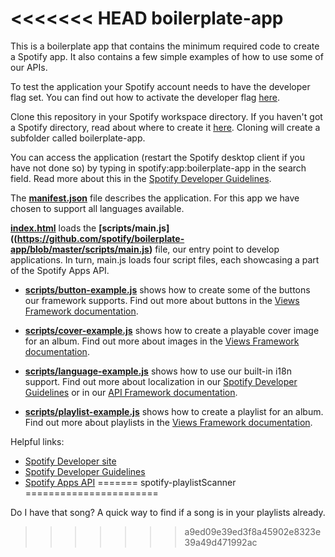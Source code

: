 <<<<<<< HEAD
boilerplate-app
===============

This is a boilerplate app that contains the minimum required code to create
a Spotify app. It also contains a few simple examples of how to use some of
our APIs.

To test the application your Spotify account needs to have the developer flag
set. You can find out how to activate the developer flag [here](https://developer.spotify.com/technologies/apps/#developer-account).

Clone this repository in your Spotify workspace directory. If you haven't got a Spotify directory, read about where to create it [here](http://developer.spotify.com/technologies/apps/guidelines/developer/#creatinganapp). Cloning will create a subfolder called boilerplate-app. 

You can access the application (restart the Spotify desktop client if you have not done so) by typing in spotify:app:boilerplate-app in the search field.
Read more about this in the [Spotify Developer Guidelines](http://developer.spotify.com/technologies/apps/guidelines/developer/).

The **[manifest.json](https://github.com/spotify/boilerplate-app/blob/master/manifest.json)** file describes the application. For this app we have chosen
to support all languages available.

**[index.html](https://github.com/spotify/boilerplate-app/blob/master/index.html)** loads the **[scripts/main.js]((https://github.com/spotify/boilerplate-app/blob/master/scripts/main.js)** file, our entry point to develop applications. In turn, main.js loads  four script files, each showcasing a part of the Spotify Apps API.

* **[scripts/button-example.js](https://github.com/spotify/boilerplate-app/blob/master/scripts/button-example.js)** shows how to create some of the buttons our framework
supports. Find out more about buttons in the [Views Framework documentation](https://developer.spotify.com/technologies/apps/docs/preview/views/buttons.html).

* **[scripts/cover-example.js](https://github.com/spotify/boilerplate-app/blob/master/scripts/cover-example.js)** shows how to create a playable cover image for an album.
Find out more about images in the [Views Framework documentation](https://developer.spotify.com/technologies/apps/docs/preview/views/image-image.html).

* **[scripts/language-example.js](https://github.com/spotify/boilerplate-app/blob/master/scripts/language-example.js)** shows how to use our built-in i18n support.
Find out more about localization in our [Spotify Developer Guidelines](http://developer.spotify.com/technologies/apps/guidelines/developer/#localization) or in our
[API Framework documentation](http://developer.spotify.com/technologies/apps/docs/preview/api/api-core-spotifyapi-langmodule.html).

* **[scripts/playlist-example.js](https://github.com/spotify/boilerplate-app/blob/master/scripts/playlist-example.js)** shows how to create a playlist for an album.
Find out more about playlists in the [Views Framework documentation](https://developer.spotify.com/technologies/apps/docs/preview/views/list.html).

Helpful links:

-  [Spotify Developer site](https://developer.spotify.com/)
-  [Spotify Developer Guidelines](http://developer.spotify.com/technologies/apps/guidelines/developer/)
-  [Spotify Apps API](https://developer.spotify.com/technologies/apps/)
=======
spotify-playlistScanner
=======================

Do I have that song? A quick way to find if a song is in your playlists already.
>>>>>>> a9ed09e39ed3f8a45902e8323e39a49d471992ac
